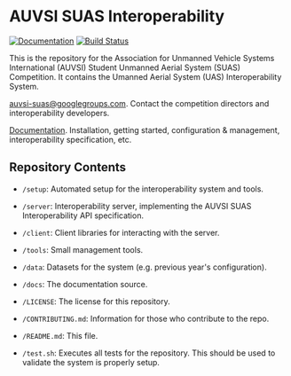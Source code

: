 AUVSI SUAS Interoperability
===========================

[![Documentation](https://readthedocs.org/projects/auvsi-suas-competition-interoperability-system/badge/?version=latest)](http://auvsi-suas-competition-interoperability-system.readthedocs.org/en/latest/?badge=latest) [![Build Status](https://travis-ci.org/auvsi-suas/interop.svg)](https://travis-ci.org/auvsi-suas/interop)

This is the repository for the Association for Unmanned Vehicle Systems
International (AUVSI) Student Unmanned Aerial System (SUAS) Competition. It
contains the Umanned Aerial System (UAS) Interoperability System.

[auvsi-suas@googlegroups.com](https://groups.google.com/forum/#!forum/auvsi-suas).
Contact the competition directors and interoperability developers.

[Documentation](http://auvsi-suas-competition-interoperability-system.readthedocs.org/en/latest/).
Installation, getting started, configuration & management, interoperability
specification, etc.


Repository Contents
-------------------

* `/setup`: Automated setup for the interoperability system and tools.
* `/server`: Interoperability server, implementing the AUVSI SUAS
  Interoperability API specification.
* `/client`: Client libraries for interacting with the server.
* `/tools`: Small management tools.
* `/data`: Datasets for the system (e.g. previous year's configuration).
* `/docs`: The documentation source.

* `/LICENSE`: The license for this repository.
* `/CONTRIBUTING.md`: Information for those who contribute to the repo.
* `/README.md`: This file.
* `/test.sh`: Executes all tests for the repository. This should be used to
  validate the system is properly setup.
